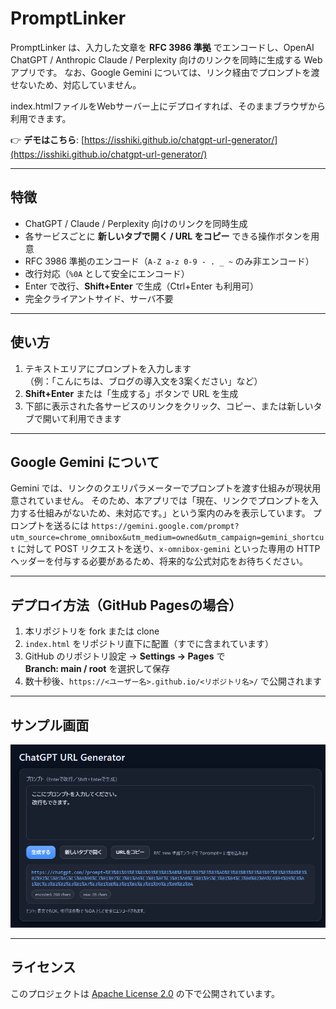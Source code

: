 # PromptLinker

PromptLinker は、入力した文章を **RFC 3986 準拠** でエンコードし、OpenAI ChatGPT / Anthropic Claude / Perplexity 向けのリンクを同時に生成する Web アプリです。
なお、Google Gemini については、リンク経由でプロンプトを渡せないため、対応していません。

index.htmlファイルをWebサーバー上にデプロイすれば、そのままブラウザから利用できます。

👉 **デモはこちら**: [https://isshiki.github.io/chatgpt-url-generator/](https://isshiki.github.io/chatgpt-url-generator/)

---

## 特徴

- ChatGPT / Claude / Perplexity 向けのリンクを同時生成
- 各サービスごとに **新しいタブで開く / URL をコピー** できる操作ボタンを用意
- RFC 3986 準拠のエンコード（`A-Z a-z 0-9 - . _ ~` のみ非エンコード）
- 改行対応（`%0A` として安全にエンコード）
- Enter で改行、**Shift+Enter** で生成（Ctrl+Enter も利用可）
- 完全クライアントサイド、サーバ不要

---

## 使い方

1. テキストエリアにプロンプトを入力します  
   （例：「こんにちは、ブログの導入文を3案ください」など）
2. **Shift+Enter** または「生成する」ボタンで URL を生成
3. 下部に表示された各サービスのリンクをクリック、コピー、または新しいタブで開いて利用できます

---

## Google Gemini について

Gemini では、リンクのクエリパラメーターでプロンプトを渡す仕組みが現状用意されていません。
そのため、本アプリでは「現在、リンクでプロンプトを入力する仕組みがないため、未対応です。」という案内のみを表示しています。
プロンプトを送るには `https://gemini.google.com/prompt?utm_source=chrome_omnibox&utm_medium=owned&utm_campaign=gemini_shortcut` に対して POST リクエストを送り、`x-omnibox-gemini` といった専用の HTTP ヘッダーを付与する必要があるため、将来的な公式対応をお待ちください。

---

## デプロイ方法（GitHub Pagesの場合）

1. 本リポジトリを fork または clone  
2. `index.html` をリポジトリ直下に配置（すでに含まれています）
3. GitHub のリポジトリ設定 → **Settings → Pages** で  
   **Branch: main / root** を選択して保存
4. 数十秒後、`https://<ユーザー名>.github.io/<リポジトリ名>/` で公開されます

---

## サンプル画面

![PromptLinker screenshot](screenshot.pnt.png)


---

## ライセンス

このプロジェクトは [Apache License 2.0](LICENSE) の下で公開されています。  

